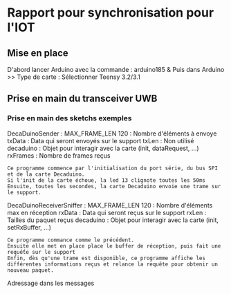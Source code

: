 # Rapport pour synchronisation pour l'IOT

## Mise en place

D'abord lancer Arduino avec la commande : arduino185 &
Puis dans Arduino >> Type de carte : Sélectionner Teensy 3.2/3.1

## Prise en main du transceiver UWB

### Prise en main des sketchs exemples

DecaDuinoSender : 
	MAX_FRAME_LEN 120 : Nombre d'éléments à envoye
	txData : Data qui seront envoyés sur le support
	txLen : Non utilisé
	decaduino : Objet pour interagir avec la carte (init, dataRequest, ...)
	rxFrames : Nombre de frames reçus

	Ce programme commence par l'initialisation du port série, du bus SPI et de la carte Decaduino.
	Si l'init de la carte échoue, la led 13 clignote toutes les 50ms
	Ensuite, toutes les secondes, la carte Decaduino envoie une trame sur le support.

DecaDuinoReceiverSniffer :
	MAX_FRAME_LEN 120 : Nombre d'éléments max en réception
	rxData : Data qui seront reçus sur le support
	rxLen : Tailles du paquet reçus
	decaduino : Objet pour interagir avec la carte (init, setRxBuffer, ...)

	Ce programme commance comme le précédent.
	Ensuite elle met en place place le buffer de réception, puis fait une requếte sur le support
	Enfin, dès qu'une trame est disponible, ce programme affiche les différentes informations reçus et relance la requête pour obtenir un nouveau paquet.


Adressage dans les messages 


